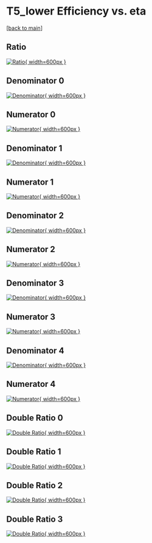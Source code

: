 # T5_lower Efficiency vs. eta

[[back to main](./)]



## Ratio

[![Ratio](../mtv/var/T5_lower_xtr_11_-1_eff_eta.png){ width=600px }](../mtv/var/T5_lower_xtr_11_-1_eff_eta.pdf)

## Denominator 0

[![Denominator](../mtv/den/T5_lower_xtr_11_-1_eff_eta_den0.png){ width=600px }](../mtv/den/T5_lower_xtr_11_-1_eff_eta_den0.pdf)

## Numerator 0

[![Numerator](../mtv/num/T5_lower_xtr_11_-1_eff_eta_num0.png){ width=600px }](../mtv/num/T5_lower_xtr_11_-1_eff_eta_num0.pdf)

## Denominator 1

[![Denominator](../mtv/den/T5_lower_xtr_11_-1_eff_eta_den1.png){ width=600px }](../mtv/den/T5_lower_xtr_11_-1_eff_eta_den1.pdf)

## Numerator 1

[![Numerator](../mtv/num/T5_lower_xtr_11_-1_eff_eta_num1.png){ width=600px }](../mtv/num/T5_lower_xtr_11_-1_eff_eta_num1.pdf)

## Denominator 2

[![Denominator](../mtv/den/T5_lower_xtr_11_-1_eff_eta_den2.png){ width=600px }](../mtv/den/T5_lower_xtr_11_-1_eff_eta_den2.pdf)

## Numerator 2

[![Numerator](../mtv/num/T5_lower_xtr_11_-1_eff_eta_num2.png){ width=600px }](../mtv/num/T5_lower_xtr_11_-1_eff_eta_num2.pdf)

## Denominator 3

[![Denominator](../mtv/den/T5_lower_xtr_11_-1_eff_eta_den3.png){ width=600px }](../mtv/den/T5_lower_xtr_11_-1_eff_eta_den3.pdf)

## Numerator 3

[![Numerator](../mtv/num/T5_lower_xtr_11_-1_eff_eta_num3.png){ width=600px }](../mtv/num/T5_lower_xtr_11_-1_eff_eta_num3.pdf)

## Denominator 4

[![Denominator](../mtv/den/T5_lower_xtr_11_-1_eff_eta_den4.png){ width=600px }](../mtv/den/T5_lower_xtr_11_-1_eff_eta_den4.pdf)

## Numerator 4

[![Numerator](../mtv/num/T5_lower_xtr_11_-1_eff_eta_num4.png){ width=600px }](../mtv/num/T5_lower_xtr_11_-1_eff_eta_num4.pdf)

## Double Ratio 0

[![Double Ratio](../mtv/ratio/T5_lower_xtr_11_-1_eff_eta_ratio0.png){ width=600px }](../mtv/ratio/T5_lower_xtr_11_-1_eff_eta_ratio0.pdf)

## Double Ratio 1

[![Double Ratio](../mtv/ratio/T5_lower_xtr_11_-1_eff_eta_ratio1.png){ width=600px }](../mtv/ratio/T5_lower_xtr_11_-1_eff_eta_ratio1.pdf)

## Double Ratio 2

[![Double Ratio](../mtv/ratio/T5_lower_xtr_11_-1_eff_eta_ratio2.png){ width=600px }](../mtv/ratio/T5_lower_xtr_11_-1_eff_eta_ratio2.pdf)

## Double Ratio 3

[![Double Ratio](../mtv/ratio/T5_lower_xtr_11_-1_eff_eta_ratio3.png){ width=600px }](../mtv/ratio/T5_lower_xtr_11_-1_eff_eta_ratio3.pdf)


